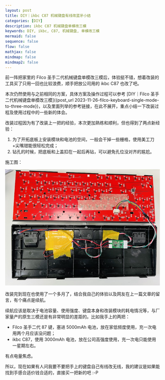 ```yaml
---
layout: post
title: DIY｜ikbc C87 机械键盘有线改蓝牙小结
categories: [DIY]
description: ikbc C87 机械键盘单模改三模
keywords: DIY, ikbc, C87, 机械键盘, 单模改三模
mermaid: false
sequence: false
flow: false
mathjax: false
mindmap: false
mindmap2: false
---
```


前一阵把家里的 Filco 圣手二代机械键盘单模改三模后，体验挺不错，想着改装的工具买了只用一回也比较浪费，顺手把放公司用的 ikbc C87 也改了吧。

本次仍然使用与之前相同的方案，具体方案及操作过程可以参考 [DIY｜Filco 圣手二代机械键盘单模改三模]({post_url 2023-11-26-filco-keyboard-single-mode-to-three-mode})，以及里面列举的参考链接，在此不展开，重点小结一下改装过程及使用过程中的一些新的体会。

改装过程因为有了改装上一把的经验，本次更加熟练和顺利，但也得到了两点新经验：

1. 为了开拓底板上安装模块和电池的空间，一般会干掉一些栅格，使用美工刀+尖嘴钳能很轻松完成；
2. 钻孔的时候，把底板和上盖扣在一起后再钻，可以避免孔位没对齐的尴尬。

施工图：

![ikbc C87 内部](/images/posts/diy/ikbc-c87-inner.jpg)

改装完到现在也使用了一个多月了，结合我自己的体验以及网友在上一篇文章的留言，有个痛点是续航。

续航应该是取决于电池容量、使用强度、键盘本身和改装模块的耗电情况等，与厂家量产的原生三模还是有非常明显的差距的。比如我手上的两把：

- Filco 圣手二代 87 键，塞进 5000mAh 电池，放在家低频度使用，充一次电用两个月应该没问题；
- ikbc C87，使用 3000mAh 电池，放在公司高强度使用，充一次电只能使用一星期左右。

有点电量焦虑。

所以，现在如果有人问我要不要把手上的键盘自己有线改无线，我的建议是如果能找到手感合适价钱合适的，直接买一把新的吧 :-P